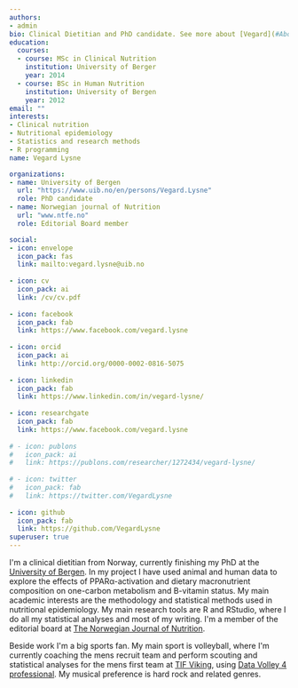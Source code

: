 ```yaml
---
authors:
- admin
bio: Clinical Dietitian and PhD candidate. See more about [Vegard](#About).
education:
  courses:
  - course: MSc in Clinical Nutrition
    institution: University of Berger
    year: 2014
  - course: BSc in Human Nutrition
    institution: University of Bergen
    year: 2012
email: ""
interests:
- Clinical nutrition
- Nutritional epidemiology
- Statistics and research methods
- R programming
name: Vegard Lysne

organizations:
- name: University of Bergen
  url: "https://www.uib.no/en/persons/Vegard.Lysne"
  role: PhD candidate
- name: Norwegian journal of Nutrition
  url: "www.ntfe.no"
  role: Editorial Board member

social:
- icon: envelope
  icon_pack: fas
  link: mailto:vegard.lysne@uib.no
  
- icon: cv
  icon_pack: ai
  link: /cv/cv.pdf
  
- icon: facebook
  icon_pack: fab
  link: https://www.facebook.com/vegard.lysne
  
- icon: orcid
  icon_pack: ai
  link: http://orcid.org/0000-0002-0816-5075
  
- icon: linkedin
  icon_pack: fab
  link: https://www.linkedin.com/in/vegard-lysne/
  
- icon: researchgate
  icon_pack: fab
  link: https://www.facebook.com/vegard.lysne
  
# - icon: publons
#   icon_pack: ai
#   link: https://publons.com/researcher/1272434/vegard-lysne/
  
# - icon: twitter
#   icon_pack: fab
#   link: https://twitter.com/VegardLysne
  
- icon: github
  icon_pack: fab
  link: https://github.com/VegardLysne
superuser: true
---
```


I'm a clinical dietitian from Norway, currently finishing my PhD at the [University of Bergen](www.uib.no). In my project I have used animal and human data to explore the effects of PPAR&alpha;-activation and dietary macronutrient composition on one-carbon metabolism and B-vitamin status. My main academic interests are the methodology and statistical methods used in nutritional epidemiology. My main research tools are R and RStudio, where I do all my statistical analyses and most of my writing. I'm a member of the editorial board at [The Norwegian Journal of Nutrition](www.ntfe.no). 

Beside work I'm a big sports fan. My main sport is volleyball, where I'm currently coaching the mens recruit team and perform scouting and statistical analyses for the mens first team at [TIF Viking](http://www.tifviking.no/volleyball/), using [Data Volley 4 professional](https://www.dataproject.com/Products/EU/en/Volleyball/DataVolley4). My musical preference is hard rock and related genres. 
